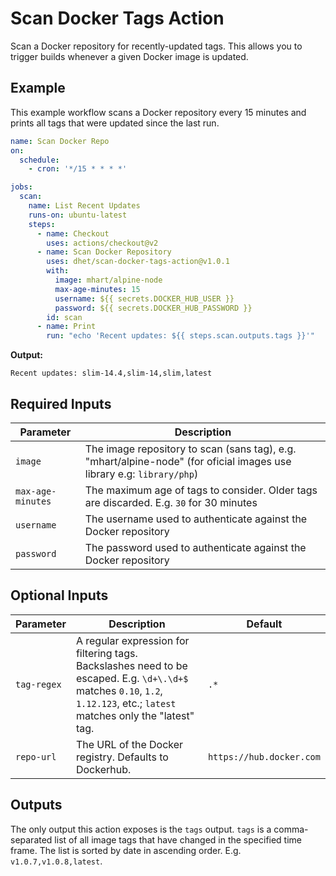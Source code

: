 # Scan Docker Tags Action

Scan a Docker repository for recently-updated tags. This allows you to trigger builds whenever a given Docker image is updated. 


## Example

This example workflow scans a Docker repository every 15 minutes and prints all tags that were updated since the last run.

```yml
name: Scan Docker Repo
on:
  schedule:
    - cron: '*/15 * * * *'

jobs:
  scan:
    name: List Recent Updates
    runs-on: ubuntu-latest
    steps:
      - name: Checkout
        uses: actions/checkout@v2
      - name: Scan Docker Repository
        uses: dhet/scan-docker-tags-action@v1.0.1
        with:
          image: mhart/alpine-node
          max-age-minutes: 15
          username: ${{ secrets.DOCKER_HUB_USER }}
          password: ${{ secrets.DOCKER_HUB_PASSWORD }}
        id: scan
      - name: Print
        run: "echo 'Recent updates: ${{ steps.scan.outputs.tags }}'"
```
**Output:**
```
Recent updates: slim-14.4,slim-14,slim,latest
```

## Required Inputs

|Parameter|Description
|---|---
|`image`|The image repository to scan (sans tag), e.g. "mhart/alpine-node" (for oficial images use library e.g: `library/php`)
|`max-age-minutes`|The maximum age of tags to consider. Older tags are discarded. E.g. `30` for 30 minutes
|`username`|The username used to authenticate against the Docker repository
|`password`|The password used to authenticate against the Docker repository


## Optional Inputs
|Parameter|Description|Default
|---|---|---
|`tag-regex`|A regular expression for filtering tags. Backslashes need to be escaped. E.g. `\d+\.\d+$` matches `0.10`, `1.2`, `1.12.123`, etc.; `latest` matches only the "latest" tag.|`.*`
|`repo-url`|The URL of the Docker registry. Defaults to Dockerhub.|`https://hub.docker.com`


## Outputs
The only output this action exposes is the `tags` output. `tags` is a comma-separated list of all image tags that have 
changed in the specified time frame. The list is sorted by date in ascending order. E.g. `v1.0.7,v1.0.8,latest`.
